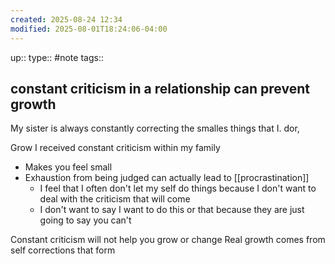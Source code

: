 ```yaml
---
created: 2025-08-24 12:34
modified: 2025-08-01T18:24:06-04:00
---
```

up::
type:: #note
tags::
## constant criticism in a relationship can prevent growth

My sister is always constantly correcting the smalles things that I. dor,

Grow I received constant criticism within my family
- Makes you feel small
- Exhaustion from being judged can actually lead to [[procrastination]]
	- I feel that I often don't let my self do things because I don't want to deal with the criticism that will come
	- I don't want to say I want to do this or that because they are just going to say you can't

Constant criticism will not help you grow or change
Real growth comes from self corrections that form

